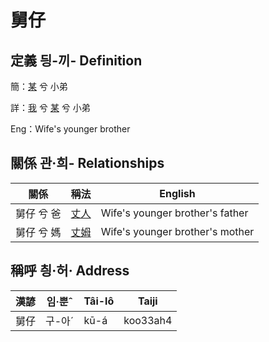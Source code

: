 # 舅仔
## 定義 딍-끼- Definition
簡：[某](member18.md) 兮 小弟

詳：[我](member1.md) 兮 [某](member18.md) 兮 小弟

Eng：Wife's younger brother

## 關係 관·희- Relationships

關係 | 稱法 | English
--- | --- | --- 
舅仔 兮 爸 | [丈人](member62.md) | Wife's younger brother's father
舅仔 兮 媽 | [丈姆](member63.md) | Wife's younger brother's mother


## 稱呼 칑·허· Address

漢諺 | 임·뿐ˆ | Tâi-lô | Taiji
--- | --- | --- | --- 
舅仔 | 구-아ˊ | kū-á | koo33ah4 
